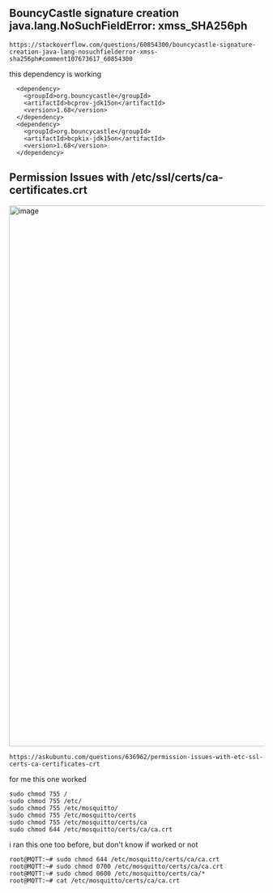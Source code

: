 ## BouncyCastle signature creation java.lang.NoSuchFieldError: xmss_SHA256ph
```
https://stackoverflow.com/questions/60854300/bouncycastle-signature-creation-java-lang-nosuchfielderror-xmss-sha256ph#comment107673617_60854300
```
this dependency is working 
```
  <dependency>
    <groupId>org.bouncycastle</groupId>
    <artifactId>bcprov-jdk15on</artifactId>
    <version>1.68</version>
  </dependency>
  <dependency>
    <groupId>org.bouncycastle</groupId>
    <artifactId>bcpkix-jdk15on</artifactId>
    <version>1.68</version>
  </dependency>
```
## Permission Issues with /etc/ssl/certs/ca-certificates.crt
<img width="1067" alt="image" src="https://github.com/caelumpirata/Kubernetes/assets/85424262/6a3440a3-a02c-450c-8ebb-c28c71d05479">

```
https://askubuntu.com/questions/636962/permission-issues-with-etc-ssl-certs-ca-certificates-crt
```
for me this one worked
```
sudo chmod 755 /
sudo chmod 755 /etc/
sudo chmod 755 /etc/mosquitto/
sudo chmod 755 /etc/mosquitto/certs
sudo chmod 755 /etc/mosquitto/certs/ca
sudo chmod 644 /etc/mosquitto/certs/ca/ca.crt
```
i ran this one too before, but don't know if worked or not
```
root@MQTT:~# sudo chmod 644 /etc/mosquitto/certs/ca/ca.crt
root@MQTT:~# sudo chmod 0700 /etc/mosquitto/certs/ca/ca.crt
root@MQTT:~# sudo chmod 0600 /etc/mosquitto/certs/ca/*
root@MQTT:~# cat /etc/mosquitto/certs/ca/ca.crt

```
